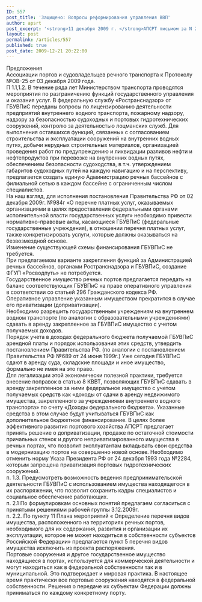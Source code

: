 ```yaml
---
ID: 557
post_title: 'Защищено: Вопросы реформирования управления ВВП'
author: apsrt
post_excerpt: '<strong>11 декабря 2009 г. </strong>АПСРТ письмом за N 2-02/284 направлены в Минтранс России предложения по вопросам реформирования управления ВВП (в соответствии с протоколом N ОВ-25 от 3 декабря 2009 г. совещания у заместителя Министра Олерского В.А.)'
layout: post
permalink: /articles/557
published: true
post_date: 2009-12-21 20:22:00
---
```

Предложения <br />
Ассоциации портов и судовладельцев речного транспорта к Протоколу №ОВ-25 от 03 декабря 2009 года.<br />
П 1.1,1.2. В течение ряда  лет Министерством транспорта проводятся мероприятия по разграничению функций государственного управления и оказания услуг. В федеральную службу «Ространснадзор» от ГБУВПиС переданы вопросы по лицензированию деятельности предприятий внутреннего водного транспорта, пожарному надзору, надзору за безопасностью судоходных и портовых гидротехнических сооружений, контролю за деятельностью лоцманских служб. Для выполнения оставшихся функций, связанных с согласованием строительства и эксплуатации сооружений на внутренних водных путях, добычи нерудных строительных материалов, организацией проведения работ по предупреждению и ликвидации разливов нефти и нефтепродуктов при перевозке на внутренних водных путях, обеспечением безопасности судоходства, в т.ч. утверждением габаритов судоходных путей на каждую навигацию и на перспективу, предлагается создать единую Администрацию речных бассейнов с филиальной сетью в каждом бассейне с ограниченным числом специалистов. <br />
	На наш взгляд, для исполнения постановления Правительства РФ от 02 декабря 2009г. №984г «О перечне платных услуг, оказываемых организациями в целях предоставления федеральными органами исполнительной власти государственных услуг»   необходимо привести нормативно-правовые акты, касающиеся ГБУВПиС (федеральные государственные учреждения), в отношении перечня платных услуг, также конкретизировать услуги, которые должны оказываться на безвозмездной основе. <br />
	 Изменение существующей схемы финансирования ГБУВПиС не требуется.  <br />
	При предлагаемом варианте закрепления функций  за Администрацией речных бассейнов, органами Ространснадзора и ГБУВПиС, создание ФГУП «Росводпуть» не потребуется. <br />
Государственное имущество речных портов предлагается передать на баланс соответствующих ГБУВПиС на праве оперативного управления в соответствии со статьей 296 Гражданского кодекса РФ.<br />
	Оперативное управление указанным имуществом  прекратится  в случае его приватизации (доприватизации). <br />
	Необходимо разрешить  государственным учреждениям на внутреннем водном транспорте (по аналогии с образовательными учреждениями) сдавать в аренду закрепленное  за ГБУВПиС имущество с учетом получаемых доходов.<br />
	Порядок учета в доходах федерального бюджета получаемой  ГБУВПиС арендной платы и порядок использования этих средств, утвердить постановлением Правительства РФ.  (по аналогии с постановлением Правительства РФ №689 от 24 июня 1999г.)  Уже сегодня ГБУВПиС сдают в аренду суда,  складские площади и иное имущество, формально не имея на это право.<br />
	Для легализации этой экономически полезной практики, требуется внесение поправок в статью 8 КВВТ, позволяющих  ГБУВПиС сдавать в аренду закрепленное за ними федеральное имущество с учетом получаемых средств  как  «доходы от сдачи в аренду недвижимого имущества, закрепленного за учреждениями внутреннего водного транспорта» по счету «Доходы федерального бюджета». Указанные средства в этом случае будут учитываться ГБУВПиС как дополнительное бюджетное финансирование. 	В целях более эффективного развития портового хозяйства АПСРТ предлагает принять решение о доприватизации, продаже по остаточной стоимости причальных стенок и другого неприватизированного имущества в речных портах, что позволит эксплуатантам вкладывать свои средства в модернизацию портов на совершенно новой основе. Необходимо отменить норму Указа Президента РФ от 24 декабря 1993 года №2284, которым запрещена приватизация портовых гидротехнических сооружений.  <br />
	п. 1.3. Предусмотреть возможность ведения предпринимательской деятельности ГБУВПиС с использованием имущества находящегося в их распоряжении, что позволит сохранить кадры специалистов и социальное обеспечение работающих.<br />
	п. 2.1 По формулировкам основных понятий предлагаем согласиться с принятыми решениями рабочей группы 3.12.2009г.    <br />
	п.  2.2. По пункту 11 Плана мероприятий « Определение перечня видов имущества, расположенного на территориях речных портов, необходимого для их содержания, развития и организации их эксплуатации, которое не может находиться в собственности субъектов Российской Федерации» предлагается пункт 5 перечня видов имущества исключить из проекта распоряжения.<br />
	Портовые сооружения и другое государственное имущество находящиеся в портах, используется для коммерческой деятельности и могут находиться как в федеральной собственности так и в муниципальной. Это подтверждает и мировая практика. В настоящее время практически  все портовые сооружения находятся в федеральной собственности. Решения о передаче их субъектам Федерации должны приниматься по каждому конкретному порту.